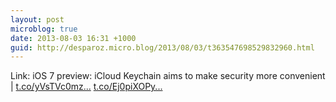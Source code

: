 ```yaml
---
layout: post
microblog: true
date: 2013-08-03 16:31 +1000
guid: http://desparoz.micro.blog/2013/08/03/t363547698529832960.html
---
```

Link: iOS 7 preview: iCloud Keychain aims to make security more convenient | [t.co/yVsTVc0mz...](http://t.co/yVsTVc0mzq) [t.co/Ej0piXOPy...](http://t.co/Ej0piXOPye)
